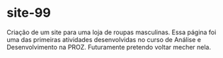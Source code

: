 # site-99
Criação de um site para uma loja de roupas masculinas.
Essa página foi uma das primeiras atividades desenvolvidas no curso de Análise e Desenvolvimento na PROZ.
Futuramente pretendo voltar mecher nela.
